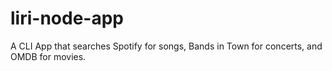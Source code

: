 # liri-node-app
A CLI App that searches Spotify for songs, Bands in Town for concerts, and OMDB for movies. 
